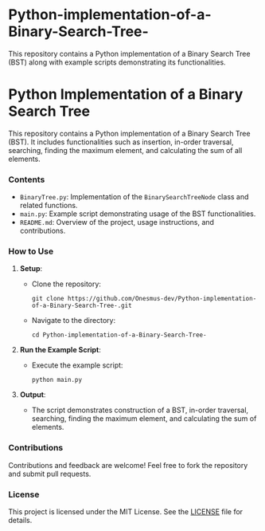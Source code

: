 # Python-implementation-of-a-Binary-Search-Tree-
This repository contains a Python implementation of a Binary Search Tree (BST) along with example scripts demonstrating its functionalities.
# Python Implementation of a Binary Search Tree

This repository contains a Python implementation of a Binary Search Tree (BST). It includes functionalities such as insertion, in-order traversal, searching, finding the maximum element, and calculating the sum of all elements.

### Contents

- `BinaryTree.py`: Implementation of the `BinarySearchTreeNode` class and related functions.
- `main.py`: Example script demonstrating usage of the BST functionalities.
- `README.md`: Overview of the project, usage instructions, and contributions.

### How to Use

1. **Setup**:
   - Clone the repository:
     ```
     git clone https://github.com/Onesmus-dev/Python-implementation-of-a-Binary-Search-Tree-.git
     ```
   - Navigate to the directory:
     ```
     cd Python-implementation-of-a-Binary-Search-Tree-
     ```

2. **Run the Example Script**:
   - Execute the example script:
     ```
     python main.py
     ```

3. **Output**:
   - The script demonstrates construction of a BST, in-order traversal, searching, finding the maximum element, and calculating the sum of elements.

### Contributions

Contributions and feedback are welcome! Feel free to fork the repository and submit pull requests.

### License

This project is licensed under the MIT License. See the [LICENSE](LICENSE) file for details.
